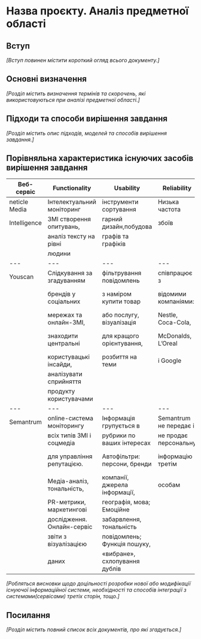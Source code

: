 # Назва проєкту. Аналіз предметної області

## Вступ

*[Вступ повинен містити короткий огляд всього документу.]*


## Основні визначення

*[Розділ містить визначення термінів та скорочень, які використовуються при аналізі предметної області.]*

## Підходи та способи вирішення завдання

*[Розділ містить опис підходів, моделей та способів вирішення завдання.]*

## Порівняльна характеристика існуючих засобів вирішення завдання

|Веб-сервіс    | Functionality            | Usability              | Reliability   | Performance               | Supportability |
|--------------|--------------------------|------------------------|---------------|---------------------------|----------------|
|neticle Media |Інтелектуальний моніторинг| інструменти сортування | Низька частота| Точність сітки 85 - 95%   | Підтримує 12   |
|Intelligence  |ЗМІ створення опитувань,  | гарний дизайн,побудова | збоїв         | точність згоди людини 82%,| мов, адаптована|
|              | аналіз тексту на рівні   |  графів та графіків    |               | аналіз всього відкритого  | під мобільні   |
|              | людини                   |                        |               | медіа                     | девайси        |
| --- | --- | --- | --- | --- | --- |
|Youscan       | Слідкування за згадуванням |фільтрування повідомлень |співпрацює з        | Точність обробки тональності  | адаптовано для|
|              | брендів у соціальних       |з наміром купити товар   |відомими компаніями:| досягає 95%,штучний інтелект  | андроїд та OS,|
|              | мережах та онлайн-ЗМІ,     |або послугу, візуалізація| Nestle,  Coca-Cola,| виконує рутинну роботу,       | з можливістю  |
|              | знаходити центральні       |для кращого орієнтування,| McDonalds, L’Oreal | керування клієнтським сервісом| вибрати:      |
|              | користувацькі інсайди,     | розбиття на теми        | і Google           | та CRM 500000 джерел, аналіз  | українську,   |
|              | аналізувати сприйняття     |                         |                    | картинок                      | російську,    |
|              | продукту користувачами     |                         |                    |                               | англійську    |
| --- | --- | --- | --- | --- | --- |
|Semantrum     | online-система моніторингу |Інформація групується в   | Semantrum не передає і|Використовуються технології    | Мови інтерфейсу:|
|              | всіх типів ЗМІ і соцмедіа  |рубрики по ваших інтересах| не продає персональну |обробки великих масивів даних  | російська,      |
|              | для управління репутацією. |Автофільтри: персони, бренди | інформацію третім  |(Big Data)Цілодобовий доступ до| українська,     |
|              | Медіа-аналіз, тональність, |компанії, джерела інформації,| особам             | онлайн-сервісу                | англійська;     |
|              | PR-метрики, маркетингові   |географія, мова; Емоційне   |                     |                               | Адаптовано під  |
|              | дослідження. Онлайн-сервіс |забарвлення, тональність |                        |                               | ПК, планшети,   |
|              | звіти з візуалізацією      | повідомлень; Функція пошуку,|                    |                               | смартфони       |
|              | даних                      | «вибране», схлопування дублів|                   |                               |                 |




 
  





*[Робляться висновки щодо доцільності розробки нової або модифікації існуючої інформаційної системи, необхідності та способів інтеграції з системами(сервісами) третіх сторін, тощо.]*

## Посилання

*[Розділ містить повний список всіх документів, про які згадується.]*
